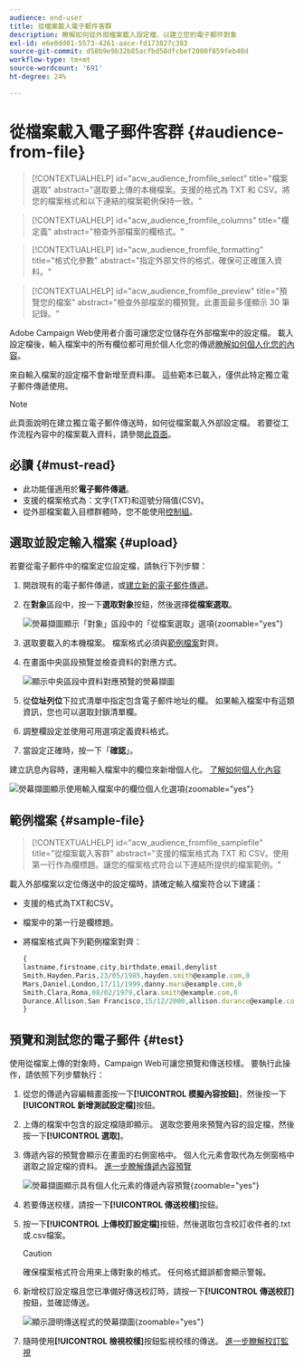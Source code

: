 ```yaml
---
audience: end-user
title: 從檔案載入電子郵件客群
description: 瞭解如何從外部檔案載入設定檔，以建立您的電子郵件對象
exl-id: e6e0dd01-5573-4261-aace-fd173827c383
source-git-commit: d58b9e9b32b85acfbd58dfcbef2000f859feb40d
workflow-type: tm+mt
source-wordcount: '691'
ht-degree: 24%

---
```


# 從檔案載入電子郵件客群 {#audience-from-file}

>[!CONTEXTUALHELP]
>id="acw_audience_fromfile_select"
>title="檔案選取"
>abstract="選取要上傳的本機檔案。支援的格式為 TXT 和 CSV。將您的檔案格式和以下連結的檔案範例保持一致。"

>[!CONTEXTUALHELP]
>id="acw_audience_fromfile_columns"
>title="欄定義"
>abstract="檢查外部檔案的欄格式。"

>[!CONTEXTUALHELP]
>id="acw_audience_fromfile_formatting"
>title="格式化參數"
>abstract="指定外部文件的格式，確保可正確匯入資料。"

>[!CONTEXTUALHELP]
>id="acw_audience_fromfile_preview"
>title="預覽您的檔案"
>abstract="檢查外部檔案的欄預覽。此畫面最多僅顯示 30 筆記錄。"

Adobe Campaign Web使用者介面可讓您定位儲存在外部檔案中的設定檔。 載入設定檔後，輸入檔案中的所有欄位都可用於個人化您的傳遞[瞭解如何個人化您的內容](../personalization/personalize.md)。

來自輸入檔案的設定檔不會新增至資料庫。 這些範本已載入，僅供此特定獨立電子郵件傳遞使用。

>[!NOTE]
>
>此頁面說明在建立獨立電子郵件傳送時，如何從檔案載入外部設定檔。 若要從工作流程內容中的檔案載入資料，請參閱[此頁面](../workflows/activities/load-file.md)。

## 必讀 {#must-read}

* 此功能僅適用於&#x200B;**電子郵件傳遞**。
* 支援的檔案格式為：文字(TXT)和逗號分隔值(CSV)。
* 從外部檔案載入目標群體時，您不能使用[控制組](control-group.md)。

## 選取並設定輸入檔案 {#upload}

若要從電子郵件中的檔案定位設定檔，請執行下列步驟：

1. 開啟現有的電子郵件傳遞，或[建立新的電子郵件傳遞](../email/create-email.md)。
1. 在&#x200B;**對象**&#x200B;區段中，按一下&#x200B;**選取對象**&#x200B;按鈕，然後選擇&#x200B;**從檔案選取**。

   ![熒幕擷圖顯示「對象」區段中的「從檔案選取」選項](assets/select-from-file.png){zoomable="yes"}

1. 選取要載入的本機檔案。 檔案格式必須與[範例檔案](#sample-file)對齊。
1. 在畫面中央區段預覽並檢查資料的對應方式。

   ![顯示中央區段中資料對應預覽的熒幕擷圖](assets/select-from-file-map.png)

1. 從&#x200B;**位址列位**&#x200B;下拉式清單中指定包含電子郵件地址的欄。 如果輸入檔案中有這類資訊，您也可以選取封鎖清單欄。
1. 調整欄設定並使用可用選項定義資料格式。
1. 當設定正確時，按一下「**確認**」。

建立訊息內容時，運用輸入檔案中的欄位來新增個人化。 [了解如何個人化內容](../personalization/personalize.md)

![熒幕擷圖顯示使用輸入檔案中的欄位個人化選項](assets/select-external-perso.png){zoomable="yes"}

## 範例檔案 {#sample-file}

>[!CONTEXTUALHELP]
>id="acw_audience_fromfile_samplefile"
>title="從檔案載入客群"
>abstract="支援的檔案格式為 TXT 和 CSV。使用第一行作為欄標題。讓您的檔案格式符合以下連結所提供的檔案範例。"

載入外部檔案以定位傳送中的設定檔時，請確定輸入檔案符合以下建議：

* 支援的格式為TXT和CSV。
* 檔案中的第一行是欄標題。
* 將檔案格式與下列範例檔案對齊：

  ```javascript
  {
  lastname,firstname,city,birthdate,email,denylist
  Smith,Hayden,Paris,23/05/1985,hayden.smith@example.com,0
  Mars,Daniel,London,17/11/1999,danny.mars@example.com,0
  Smith,Clara,Roma,08/02/1979,clara.smith@example.com,0
  Durance,Allison,San Francisco,15/12/2000,allison.durance@example.com,1
  }
  ```

## 預覽和測試您的電子郵件 {#test}

使用從檔案上傳的對象時，Campaign Web可讓您預覽和傳送校樣。 要執行此操作，請依照下列步驟執行：

1. 從您的傳遞內容編輯畫面按一下&#x200B;**[!UICONTROL 模擬內容按鈕]**，然後按一下&#x200B;**[!UICONTROL 新增測試設定檔]**&#x200B;按鈕。

1. 上傳的檔案中包含的設定檔隨即顯示。 選取您要用來預覽內容的設定檔，然後按一下&#x200B;**[!UICONTROL 選取]**。

1. 傳遞內容的預覽會顯示在畫面的右側窗格中。 個人化元素會取代為左側窗格中選取之設定檔的資料。 [進一步瞭解傳遞內容預覽](../preview-test/preview-content.md)

   ![熒幕擷圖顯示具有個人化元素的傳遞內容預覽](assets/file-upload-preview.png){zoomable="yes"}

1. 若要傳送校樣，請按一下&#x200B;**[!UICONTROL 傳送校樣]**&#x200B;按鈕。

1. 按一下&#x200B;**[!UICONTROL 上傳校訂設定檔]**&#x200B;按鈕，然後選取包含校訂收件者的.txt或.csv檔案。

   >[!CAUTION]
   >
   >確保檔案格式符合用來上傳對象的格式。 任何格式錯誤都會顯示警報。

1. 新增校訂設定檔且您已準備好傳送校訂時，請按一下&#x200B;**[!UICONTROL 傳送校訂]**&#x200B;按鈕，並確認傳送。

   ![顯示證明傳送程式的熒幕擷圖](assets/file-upload-test.png){zoomable="yes"}

1. 隨時使用&#x200B;**[!UICONTROL 檢視校樣]**&#x200B;按鈕監視校樣的傳送。 [進一步瞭解校訂監視](../preview-test/test-deliveries.md#access-test-deliveries)